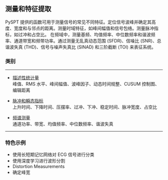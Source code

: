 ## 测量和特征提取
PySPT 提供的函数可用于测量信号的常见不同特征。定位信号波峰并确定其高度、宽度和与邻点的距离。测量时域特征，如峰间幅值和信号包络。测量脉冲指标，如过冲和占空比。
在频域中，测量基频、均值频率、中位数频率和谐波频率、通道带宽和频带功率。通过测量无乱真动态范围 (SFDR)、信噪比 (SNR)、总谐波失真 (THD)、信号与噪声失真比 (SINAD) 和三阶截断 (TOI) 来表征系统。



### 类别
***
- [描述性统计量](https://github.com/spaitlab/pyspt/blob/d6cbc1ccbf58b2041748b22aaba46c830f27ec9d/3-%E6%B5%8B%E9%87%8F%E5%92%8C%E7%89%B9%E5%BE%81%E6%8F%90%E5%8F%96/3-1-%E6%8F%8F%E8%BF%B0%E6%80%A7%E7%BB%9F%E8%AE%A1%E9%87%8F/3-1-%E6%8F%8F%E8%BF%B0%E6%80%A7%E7%BB%9F%E8%AE%A1%E9%87%8F.md)  
  峰值、RMS 水平、峰间幅值、波峰因子、动态时间规整、CUSUM 控制图、编辑距离

- [脉冲和瞬态指标](https://github.com/spaitlab/pyspt/blob/d09676b010e39040b38e06ece8aa080464f6b976/3-%E6%B5%8B%E9%87%8F%E5%92%8C%E7%89%B9%E5%BE%81%E6%8F%90%E5%8F%96/3-2-%E8%84%89%E5%86%B2%E5%92%8C%E7%9E%AC%E6%80%81%E6%8C%87%E6%A0%87/3-2-%E8%84%89%E5%86%B2%E5%92%8C%E7%9E%AC%E6%80%81%E6%8C%87%E6%A0%87.md)  
  上升时间、下降时间、压摆率、过冲、下冲、稳定时间、脉冲宽度、占空比

- [频谱测量](https://github.com/spaitlab/pyspt/blob/d6cbc1ccbf58b2041748b22aaba46c830f27ec9d/3-%E6%B5%8B%E9%87%8F%E5%92%8C%E7%89%B9%E5%BE%81%E6%8F%90%E5%8F%96/3-3-%E9%A2%91%E8%B0%B1%E6%B5%8B%E9%87%8F/3-3-%E9%A2%91%E8%B0%B1%E6%B5%8B%E9%87%8F.md)  
  通道功率、带宽、均值频率、中位数频率、谐波失真

  
***
### 特色示例
- 使用长短期记忆网络对 ECG 信号进行分类
- 使用深度学习进行波形分割
- Distortion Measurements
- 确定峰宽